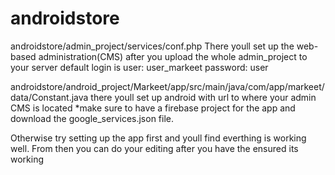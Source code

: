 # androidstore
androidstore/admin_project/services/conf.php
There youll set up the web-based administration(CMS) after you upload the whole admin_project to your server 
default login is 
user: user_markeet
password: user

androidstore/android_project/Markeet/app/src/main/java/com/app/markeet/data/Constant.java
there youll set up android with url to where your admin CMS is located
*make sure to have a firebase project for the app and download the google_services.json file.


Otherwise try setting up the app first and youll find everthing is working well. From then you can do your editing after you have the ensured its working
